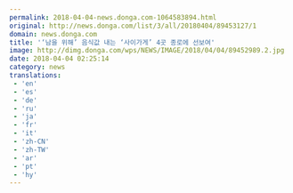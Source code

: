```yaml
---
permalink: 2018-04-04-news.donga.com-1064583894.html
original: http://news.donga.com/list/3/all/20180404/89453127/1
domain: news.donga.com
title: '‘남을 위해’ 음식값 내는 ‘사이가게’ 4곳 종로에 선보여'
image: http://dimg.donga.com/wps/NEWS/IMAGE/2018/04/04/89452989.2.jpg
date: 2018-04-04 02:25:14
category: news
translations: 
 - 'en'
 - 'es'
 - 'de'
 - 'ru'
 - 'ja'
 - 'fr'
 - 'it'
 - 'zh-CN'
 - 'zh-TW'
 - 'ar'
 - 'pt'
 - 'hy'
---
```


